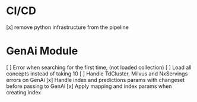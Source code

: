 # CI/CD

[x] remove python infrastructure from the pipeline

# GenAi Module

[ ] Error when searching for the first time, (not loaded collection)
[ ] Load all concepts instead of taking 10
[ ] Handle TdCluster, Milvus and NxServings errors on GenAi
[x] Handle index and predictions params with changeset before passing to GenAi
[x] Apply mapping and index params when creating index
